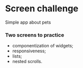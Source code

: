 # Screen challenge
Simple app about pets

### Two screens to practice
* componentization of widgets;
* responsiveness;
* lists;
* nested scrolls.

